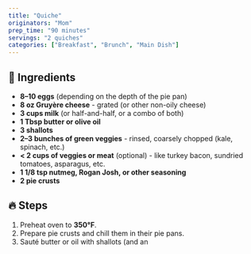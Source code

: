 ```yaml
---
title: "Quiche"
originators: "Mom"
prep_time: "90 minutes"
servings: "2 quiches"
categories: ["Breakfast", "Brunch", "Main Dish"]
---
```


## 📝 **Ingredients**
- **8–10 eggs** (depending on the depth of the pie pan)
- **8 oz Gruyère cheese** - grated (or other non-oily cheese)
- **3 cups milk** (or half-and-half, or a combo of both)
- **1 Tbsp butter or olive oil**
- **3 shallots**
- **2–3 bunches of green veggies** - rinsed, coarsely chopped (kale, spinach, etc.)
- **< 2 cups of veggies or meat** (optional) - like turkey bacon, sundried tomatoes, asparagus, etc.
- **1 1/8 tsp nutmeg, Rogan Josh, or other seasoning**
- **2 pie crusts**

## 🔥 **Steps**
1. Preheat oven to **350°F**.  
2. Prepare pie crusts and chill them in their pie pans.  
3. Sauté butter or oil with shallots (and an

